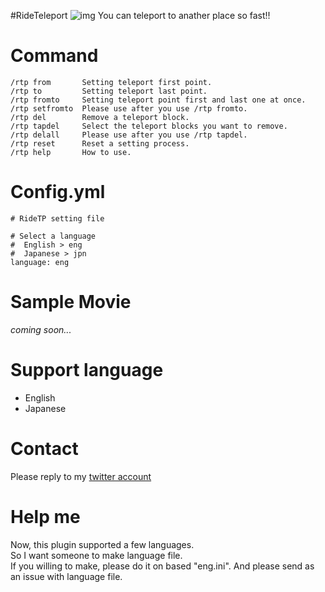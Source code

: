 #RideTeleport
![img](https://github.com/OtorisanVardo/RideTeleport/blob/master/utils/logo.png)
You can teleport to anather place so fast!!
  
# Command
```
/rtp from       Setting teleport first point.
/rtp to         Setting teleport last point.
/rtp fromto     Setting teleport point first and last one at once.
/rtp setfromto  Please use after you use /rtp fromto.
/rtp del        Remove a teleport block.
/rtp tapdel     Select the teleport blocks you want to remove.
/rtp delall     Please use after you use /rtp tapdel.
/rtp reset      Reset a setting process.
/rtp help       How to use.
```
  
# Config.yml
```
# RideTP setting file

# Select a language
#  English > eng
#  Japanese > jpn
language: eng
```
  
# Sample Movie
*coming soon...*
  
# Support language
* English
* Japanese
 
# Contact
Please reply to my [twitter account](https://twitter.com/o10ri3_)
  
# Help me
Now, this plugin supported a few languages.  
So I want someone to make language file.  
If you willing to make, please do it on based "eng.ini".
And please send as an issue with language file.
